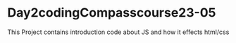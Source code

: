 # Day2codingCompasscourse23-05
This Project contains introduction code about JS and how it effects html/css

